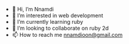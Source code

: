- 👋 Hi, I’m Nnamdi
- 👀 I’m interested in web development
- 🌱 I’m currently learning ruby
- 💞️ I’m looking to collaborate on ruby 2d
- 📫 How to reach me nnamdioon@gmail.com

<!---
namdoiz/namdoiz is a ✨ special ✨ repository because its `README.md` (this file) appears on your GitHub profile.
You can click the Preview link to take a look at your changes.
--->
